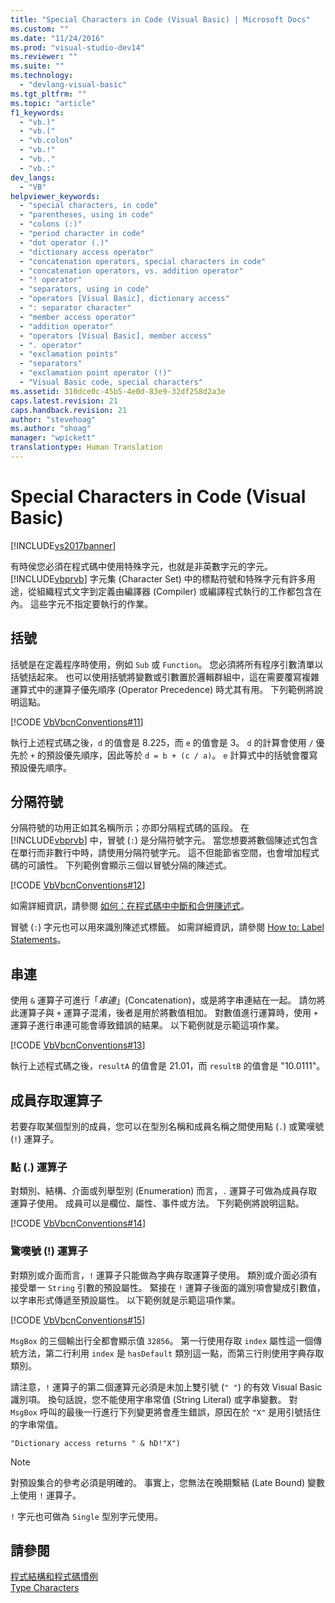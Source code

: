 ```yaml
---
title: "Special Characters in Code (Visual Basic) | Microsoft Docs"
ms.custom: ""
ms.date: "11/24/2016"
ms.prod: "visual-studio-dev14"
ms.reviewer: ""
ms.suite: ""
ms.technology: 
  - "devlang-visual-basic"
ms.tgt_pltfrm: ""
ms.topic: "article"
f1_keywords: 
  - "vb.)"
  - "vb.("
  - "vb.colon"
  - "vb.!"
  - "vb.."
  - "vb.:"
dev_langs: 
  - "VB"
helpviewer_keywords: 
  - "special characters, in code"
  - "parentheses, using in code"
  - "colons (:)"
  - "period character in code"
  - "dot operator (.)"
  - "dictionary access operator"
  - "concatenation operators, special characters in code"
  - "concatenation operators, vs. addition operator"
  - "! operator"
  - "separators, using in code"
  - "operators [Visual Basic], dictionary access"
  - ": separator character"
  - "member access operator"
  - "addition operator"
  - "operators [Visual Basic], member access"
  - ". operator"
  - "exclamation points"
  - "separators"
  - "exclamation point operator (!)"
  - "Visual Basic code, special characters"
ms.assetid: 310dce0c-45b5-4e0d-83e9-32df258d2a3e
caps.latest.revision: 21
caps.handback.revision: 21
author: "stevehoag"
ms.author: "shoag"
manager: "wpickett"
translationtype: Human Translation
---
```

# Special Characters in Code (Visual Basic)
[!INCLUDE[vs2017banner](../../../csharp/includes/vs2017banner.md)]

有時侯您必須在程式碼中使用特殊字元，也就是非英數字元的字元。  [!INCLUDE[vbprvb](../../../csharp/programming-guide/concepts/linq/includes/vbprvb_md.md)] 字元集 \(Character Set\) 中的標點符號和特殊字元有許多用途，從組織程式文字到定義由編譯器 \(Compiler\) 或編譯程式執行的工作都包含在內。  這些字元不指定要執行的作業。  
  
## 括號  
 括號是在定義程序時使用，例如 `Sub` 或 `Function`。  您必須將所有程序引數清單以括號括起來。  也可以使用括號將變數或引數置於邏輯群組中，這在需要覆寫複雜運算式中的運算子優先順序 \(Operator Precedence\) 時尤其有用。  下列範例將說明這點。  
  
 [!CODE [VbVbcnConventions#11](../CodeSnippet/VS_Snippets_VBCSharp/VbVbcnConventions#11)]  
  
 執行上述程式碼之後，`d` 的值會是 8.225，而 `e` 的值會是 3。  `d` 的計算會使用 `/` 優先於 `+` 的預設優先順序，因此等於 `d = b + (c / a)`。  `e` 計算式中的括號會覆寫預設優先順序。  
  
## 分隔符號  
 分隔符號的功用正如其名稱所示；亦即分隔程式碼的區段。  在 [!INCLUDE[vbprvb](../../../csharp/programming-guide/concepts/linq/includes/vbprvb_md.md)] 中，冒號 \(`:`\) 是分隔符號字元。  當您想要將數個陳述式包含在單行而非數行中時，請使用分隔符號字元。  這不但能節省空間，也會增加程式碼的可讀性。  下列範例會顯示三個以冒號分隔的陳述式。  
  
 [!CODE [VbVbcnConventions#12](../CodeSnippet/VS_Snippets_VBCSharp/VbVbcnConventions#12)]  
  
 如需詳細資訊，請參閱 [如何：在程式碼中中斷和合併陳述式](../../../visual-basic/programming-guide/program-structure/how-to-break-and-combine-statements-in-code.md)。  
  
 冒號 \(`:`\) 字元也可以用來識別陳述式標籤。  如需詳細資訊，請參閱 [How to: Label Statements](../../../visual-basic/programming-guide/program-structure/how-to-label-statements.md)。  
  
## 串連  
 使用 `&` 運算子可進行「*串連*」\(Concatenation\)，或是將字串連結在一起。  請勿將此運算子與 `+` 運算子混淆，後者是用於將數值相加。  對數值進行運算時，使用 `+` 運算子進行串連可能會導致錯誤的結果。  以下範例就是示範這項作業。  
  
 [!CODE [VbVbcnConventions#13](../CodeSnippet/VS_Snippets_VBCSharp/VbVbcnConventions#13)]  
  
 執行上述程式碼之後，`resultA` 的值會是 21.01，而 `resultB` 的值會是 "10.0111"。  
  
## 成員存取運算子  
 若要存取某個型別的成員，您可以在型別名稱和成員名稱之間使用點 \(`.`\) 或驚嘆號 \(`!`\) 運算子。  
  
### 點 \(.\) 運算子  
 對類別、結構、介面或列舉型別 \(Enumeration\) 而言，`.` 運算子可做為成員存取運算子使用。  成員可以是欄位、屬性、事件或方法。  下列範例將說明這點。  
  
 [!CODE [VbVbcnConventions#14](../CodeSnippet/VS_Snippets_VBCSharp/VbVbcnConventions#14)]  
  
### 驚嘆號 \(\!\) 運算子  
 對類別或介面而言，`!` 運算子只能做為字典存取運算子使用。  類別或介面必須有接受單一 `String` 引數的預設屬性。  緊接在 `!` 運算子後面的識別項會變成引數值，以字串形式傳遞至預設屬性。  以下範例就是示範這項作業。  
  
 [!CODE [VbVbcnConventions#15](../CodeSnippet/VS_Snippets_VBCSharp/VbVbcnConventions#15)]  
  
 `MsgBox` 的三個輸出行全都會顯示值 `32856`。  第一行使用存取 `index` 屬性這一個傳統方法，第二行利用 `index` 是 `hasDefault` 類別這一點，而第三行則使用字典存取類別。  
  
 請注意，`!` 運算子的第二個運算元必須是未加上雙引號 \(`" "`\) 的有效 Visual Basic 識別項。  換句話說，您不能使用字串常值 \(String Literal\) 或字串變數。  對 `MsgBox` 呼叫的最後一行進行下列變更將會產生錯誤，原因在於 `"X"` 是用引號括住的字串常值。  
  
 `"Dictionary access returns " & hD!"X")`  
  
> [!NOTE]
>  對預設集合的參考必須是明確的。  事實上，您無法在晚期繫結 \(Late Bound\) 變數上使用 `!` 運算子。  
  
 `!` 字元也可做為 `Single` 型別字元使用。  
  
## 請參閱  
 [程式結構和程式碼慣例](../../../visual-basic/programming-guide/program-structure/program-structure-and-code-conventions.md)   
 [Type Characters](../../../visual-basic/programming-guide/language-features/data-types/type-characters.md)